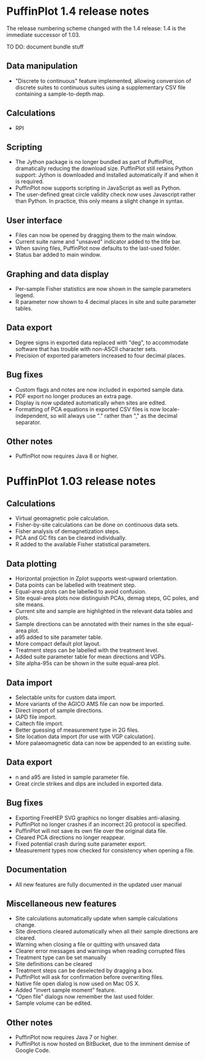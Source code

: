 PuffinPlot 1.4 release notes
============================

The release numbering scheme changed with the 1.4 release: 1.4 is
the immediate successor of 1.03.

TO DO: document bundle stuff


Data manipulation
-----------------

-   "Discrete to continuous" feature implemented, allowing conversion
	of discrete suites to continuous suites using a supplementary
	CSV file containing a sample-to-depth map.

Calculations
------------

-   RPI

Scripting
---------

-   The Jython package is no longer bundled as part of PuffinPlot,
    dramatically reducing the download size. PuffinPlot still retains
	Python support: Jython is downloaded and installed automatically
	if and when it is required.
-   PuffinPlot now supports scripting in JavaScript as well as Python.
-   The user-defined great circle validity check now uses Javascript
	rather than Python. In practice, this only means a slight change
	in syntax.

User interface
--------------

-   Files can now be opened by dragging them to the main window.
-   Current suite name and "unsaved" indicator added to the title bar.
-   When saving files, PuffinPlot now defaults to the last-used
	folder.
-   Status bar added to main window.

Graphing and data display
-------------------------

-   Per-sample Fisher statistics are now shown in the sample parameters
	legend.
-   R parameter now shown to 4 decimal places in site and suite parameter
    tables.

Data export
-----------

-   Degree signs in exported data replaced with "deg", to accommodate
	software that has trouble with non-ASCII character sets.
-   Precision of exported parameters increased to four decimal places.

Bug fixes
---------

-   Custom flags and notes are now included in exported sample data.
-   PDF export no longer produces an extra page.
-   Display is now updated automatically when sites are edited.
-   Formatting of PCA equations in exported CSV files is now
	locale-independent, so will always use "." rather than ","
	as the decimal separator.

Other notes
-----------

-   PuffinPlot now requires Java 8 or higher.

PuffinPlot 1.03 release notes
=============================

Calculations
------------

-   Virtual geomagnetic pole calculation.
-   Fisher-by-site calculations can be done on continuous data sets.
-   Fisher analysis of demagnetization steps.
-   PCA and GC fits can be cleared individually.
-   R added to the available Fisher statistical parameters.

Data plotting
-------------

-   Horizontal projection in Zplot supports west-upward orientation.
-   Data points can be labelled with treatment step.
-   Equal-area plots can be labelled to avoid confusion.
-   Site equal-area plots now distinguish PCAs, demag steps, GC poles,
    and site means.
-   Current site and sample are highlighted in the relevant data tables
    and plots.
-   Sample directions can be annotated with their names in the site
    equal-area plot.
-   a95 added to site parameter table.
-   More compact default plot layout.
-   Treatment steps can be labelled with the treatment level.
-   Added suite parameter table for mean directions and VGPs.
-   Site alpha-95s can be shown in the suite equal-area plot.

Data import
-----------

-   Selectable units for custom data import.
-   More variants of the AGICO AMS file can now be imported.
-   Direct import of sample directions.
-   IAPD file import.
-   Caltech file import.
-   Better guessing of measurement type in 2G files.
-   Site location data import (for use with VGP calculation).
-   More palaeomagnetic data can now be appended to an existing suite.

Data export
-----------

-   n and a95 are listed in sample parameter file.
-   Great circle strikes and dips are included in exported data.

Bug fixes
---------

-   Exporting FreeHEP SVG graphics no longer disables anti-aliasing.
-   PuffinPlot no longer crashes if an incorrect 2G protocol is
    specified.
-   PuffinPlot will not save its own file over the original data file.
-   Cleared PCA directions no longer reappear.
-   Fixed potential crash during suite parameter export.
-   Measurement types now checked for consistency when opening a file.

Documentation
-------------

-   All new features are fully documented in the updated user manual

Miscellaneous new features
--------------------------

-   Site calculations automatically update when sample calculations
    change.
-   Site directions cleared automatically when all their sample
    directions are cleared.
-   Warning when closing a file or quitting with unsaved data
-   Clearer error messages and warnings when reading corrupted files
-   Treatment type can be set manually
-   Site definitions can be cleared
-   Treatment steps can be deselected by dragging a box.
-   PuffinPlot will ask for confirmation before overwriting files.
-   Native file open dialog is now used on Mac OS X.
-   Added "invert sample moment" feature.
-   "Open file" dialogs now remember the last used folder.
-   Sample volume can be edited.

Other notes
-----------

-   PuffinPlot now requires Java 7 or higher.
-   PuffinPlot is now hosted on BitBucket, due to the imminent demise of
    Google Code.

